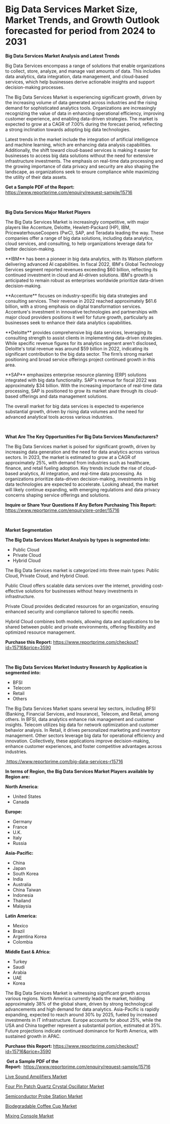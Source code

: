 <p><h1>Big Data Services Market Size, Market Trends, and Growth Outlook forecasted for period from 2024 to 2031</h1></p><p><strong>Big Data Services Market Analysis and Latest Trends</strong></p>
<p><p>Big Data Services encompass a range of solutions that enable organizations to collect, store, analyze, and manage vast amounts of data. This includes data analytics, data integration, data management, and cloud-based services, which help businesses derive actionable insights and support decision-making processes.</p><p>The Big Data Services Market is experiencing significant growth, driven by the increasing volume of data generated across industries and the rising demand for sophisticated analytics tools. Organizations are increasingly recognizing the value of data in enhancing operational efficiency, improving customer experience, and enabling data-driven strategies. The market is expected to grow at a CAGR of 7.00% during the forecast period, reflecting a strong inclination towards adopting big data technologies.</p><p>Latest trends in the market include the integration of artificial intelligence and machine learning, which are enhancing data analysis capabilities. Additionally, the shift toward cloud-based services is making it easier for businesses to access big data solutions without the need for extensive infrastructure investments. The emphasis on real-time data processing and the growing importance of data privacy and security are also shaping the landscape, as organizations seek to ensure compliance while maximizing the utility of their data assets.</p></p>
<p><strong>Get a Sample PDF of the Report:&nbsp;</strong> <a href="https://www.reportprime.com/enquiry/request-sample/15716?utm_campaign=1841&utm_medium=2&utm_source=Github&utm_content=ia&utm_term=30112024&utm_id=big-data-services">https://www.reportprime.com/enquiry/request-sample/15716</a></p>
<p>&nbsp;</p>
<p><strong>Big Data Services Major Market Players</strong></p>
<p><p>The Big Data Services Market is increasingly competitive, with major players like Accenture, Deloitte, Hewlett-Packard (HP), IBM, PricewaterhouseCoopers (PwC), SAP, and Teradata leading the way. These companies offer a range of big data solutions, including data analytics, cloud services, and consulting, to help organizations leverage data for better decision-making.</p><p>**IBM** has been a pioneer in big data analytics, with its Watson platform delivering advanced AI capabilities. In fiscal 2022, IBM's Global Technology Services segment reported revenues exceeding $60 billion, reflecting its continued investment in cloud and AI-driven solutions. IBM's growth is anticipated to remain robust as enterprises worldwide prioritize data-driven decision-making.</p><p>**Accenture** focuses on industry-specific big data strategies and consulting services. Their revenue in 2022 reached approximately $61.6 billion, with a strong emphasis on digital transformation services. Accenture's investment in innovative technologies and partnerships with major cloud providers positions it well for future growth, particularly as businesses seek to enhance their data analytics capabilities.</p><p>**Deloitte** provides comprehensive big data services, leveraging its consulting strength to assist clients in implementing data-driven strategies. While specific revenue figures for its analytics segment aren't disclosed, Deloitte's total revenue was around $59 billion in 2022, indicating its significant contribution to the big data sector. The firm’s strong market positioning and broad service offerings project continued growth in this area.</p><p>**SAP** emphasizes enterprise resource planning (ERP) solutions integrated with big data functionality. SAP's revenue for fiscal 2022 was approximately $34 billion. With the increasing importance of real-time data processing, SAP is positioned to grow its market share through its cloud-based offerings and data management solutions.</p><p>The overall market for big data services is expected to experience substantial growth, driven by rising data volumes and the need for advanced analytical tools across various industries.</p></p>
<p>&nbsp;</p>
<p><strong>What Are The Key Opportunities For Big Data Services Manufacturers?</strong></p>
<p><p>The Big Data Services market is poised for significant growth, driven by increasing data generation and the need for data analytics across various sectors. In 2023, the market is estimated to grow at a CAGR of approximately 25%, with demand from industries such as healthcare, finance, and retail fueling adoption. Key trends include the rise of cloud-based analytics, AI integration, and real-time data processing. As organizations prioritize data-driven decision-making, investments in big data technologies are expected to accelerate. Looking ahead, the market will likely continue expanding, with emerging regulations and data privacy concerns shaping service offerings and solutions.</p></p>
<p><strong>Inquire or Share Your Questions If Any Before Purchasing This Report:</strong> <a href="https://www.reportprime.com/enquiry/pre-order/15716?utm_campaign=1841&utm_medium=2&utm_source=Github&utm_content=ia&utm_term=30112024&utm_id=big-data-services">https://www.reportprime.com/enquiry/pre-order/15716</a></p>
<p>&nbsp;</p>
<p><strong>Market Segmentation</strong></p>
<p><strong>The Big Data Services Market Analysis by types is segmented into:</strong></p>
<p><ul><li>Public Cloud</li><li>Private Cloud</li><li>Hybrid Cloud</li></ul></p>
<p><p>The Big Data Services market is categorized into three main types: Public Cloud, Private Cloud, and Hybrid Cloud. </p><p>Public Cloud offers scalable data services over the internet, providing cost-effective solutions for businesses without heavy investments in infrastructure. </p><p>Private Cloud provides dedicated resources for an organization, ensuring enhanced security and compliance tailored to specific needs. </p><p>Hybrid Cloud combines both models, allowing data and applications to be shared between public and private environments, offering flexibility and optimized resource management.</p></p>
<p><strong>Purchase this Report:&nbsp;</strong><a href="https://www.reportprime.com/checkout?id=15716&price=3590&utm_campaign=1841&utm_medium=2&utm_source=Github&utm_content=ia&utm_term=30112024&utm_id=big-data-services">https://www.reportprime.com/checkout?id=15716&price=3590</a></p>
<p>&nbsp;</p>
<p><strong>The Big Data Services Market Industry Research by Application is segmented into:</strong></p>
<p><ul><li>BFSI</li><li>Telecom</li><li>Retail</li><li>Others</li></ul></p>
<p><p>The Big Data Services Market spans several key sectors, including BFSI (Banking, Financial Services, and Insurance), Telecom, and Retail, among others. In BFSI, data analytics enhance risk management and customer insights. Telecom utilizes big data for network optimization and customer behavior analysis. In Retail, it drives personalized marketing and inventory management. Other sectors leverage big data for operational efficiency and innovation. Collectively, these applications improve decision-making, enhance customer experiences, and foster competitive advantages across industries.</p></p>
<p><a href="https://www.reportprime.com/big-data-services-r15716?utm_campaign=1841&utm_medium=2&utm_source=Github&utm_content=ia&utm_term=30112024&utm_id=big-data-services">&nbsp;https://www.reportprime.com/big-data-services-r15716</a></p>
<p><strong>In terms of Region, the Big Data Services Market Players available by Region are:</strong></p>
<p>
    <p> <strong> North America: </strong>
        <ul>
            <li>United States</li>
            <li>Canada</li>
        </ul>
        </p> 
    <p> <strong> Europe: </strong>
        <ul>
            <li>Germany</li>
            <li>France</li>
            <li>U.K.</li>
            <li>Italy</li>
            <li>Russia</li>
        </ul>
        </p> 
    <p> <strong> Asia-Pacific: </strong>
        <ul>
            <li>China</li>
            <li>Japan</li>
            <li>South Korea</li>
            <li>India</li>
            <li>Australia</li>
            <li>China Taiwan</li>
            <li>Indonesia</li>
            <li>Thailand</li>
            <li>Malaysia</li>
        </ul>
        </p> 
    <p> <strong> Latin America: </strong>
        <ul>
            <li>Mexico</li>
            <li>Brazil</li>
            <li>Argentina Korea</li>
            <li>Colombia</li>
        </ul>
        </p> 
    <p> <strong> Middle East & Africa: </strong>
        <ul>
            <li>Turkey</li>
            <li>Saudi</li>
            <li>Arabia</li>
            <li>UAE</li>
            <li>Korea</li>
        </ul>
    </p>
    </p>
<p><p>The Big Data Services Market is witnessing significant growth across various regions. North America currently leads the market, holding approximately 38% of the global share, driven by strong technological advancements and high demand for data analytics. Asia-Pacific is rapidly expanding, expected to reach around 30% by 2025, fueled by increased investments in IT infrastructure. Europe accounts for about 25%, while the USA and China together represent a substantial portion, estimated at 35%. Future projections indicate continued dominance for North America, with sustained growth in APAC.</p></p>
<p><strong>Purchase this Report: </strong><a href="https://www.reportprime.com/checkout?id=15716&price=3590&utm_campaign=1841&utm_medium=2&utm_source=Github&utm_content=ia&utm_term=30112024&utm_id=big-data-services">https://www.reportprime.com/checkout?id=15716&price=3590</a></p>
<p>&nbsp;<strong>Get a Sample PDF of the Report:&nbsp;&nbsp;</strong><a href="https://www.reportprime.com/enquiry/request-sample/15716?utm_campaign=1841&utm_medium=2&utm_source=Github&utm_content=ia&utm_term=30112024&utm_id=big-data-services">https://www.reportprime.com/enquiry/request-sample/15716</a></p>
<p><strong></strong></p>
<p><p><a href="https://www.linkedin.com/pulse/comprehensive-live-sound-amplifiers-market-report-regional-etvaf?utm_campaign=1841&utm_medium=2&utm_source=Github&utm_content=ia&utm_term=30112024&utm_id=big-data-services">Live Sound Amplifiers Market</a></p><p><a href="https://issuu.com/reportprime-2/docs/four-pin-patch-quartz-crystal-oscillator-market-si?utm_campaign=1841&utm_medium=2&utm_source=Github&utm_content=ia&utm_term=30112024&utm_id=big-data-services">Four Pin Patch Quartz Crystal Oscillator Market</a></p><p><a href="https://issuu.com/reportprime-2/docs/semiconductor-probe-station-market-size-2030.pptx?utm_campaign=1841&utm_medium=2&utm_source=Github&utm_content=ia&utm_term=30112024&utm_id=big-data-services">Semiconductor Probe Station Market</a></p><p><a href="https://www.linkedin.com/pulse/booming-biodegradable-coffee-cup-market-sector-analysis-kio0f?utm_campaign=1841&utm_medium=2&utm_source=Github&utm_content=ia&utm_term=30112024&utm_id=big-data-services">Biodegradable Coffee Cup Market</a></p><p><a href="https://www.linkedin.com/pulse/m-insights-invest-1rtff?utm_campaign=1841&utm_medium=2&utm_source=Github&utm_content=ia&utm_term=30112024&utm_id=big-data-services">Mixing Console Market</a></p></p>